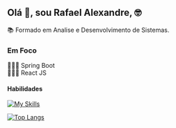 ## Olá 👋, sou Rafael Alexandre, 🤓
📚 Formado em Analise e Desenvolvimento de Sistemas.

### Em Foco
👨🏻‍💻 Spring Boot  
👨🏻‍💻 React JS

#### Habilidades
[![My Skills](https://skills.thijs.gg/icons?i=java,js,html,css,python,mysql,spring,mongodb,react)](https://skills.thijs.gg)

[![Top Langs](https://github-readme-stats.vercel.app/api/top-langs/?username=Rafael-Alexandre-96&layout=compact)](https://github.com/anuraghazra/github-readme-stats)
